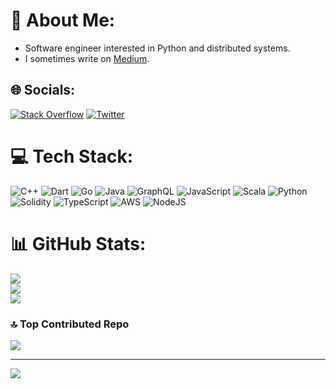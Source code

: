 # 💫 About Me:
- Software engineer interested in Python and distributed systems.
- I sometimes write on [Medium](https://www.medium.com/@jacekduszenko).


## 🌐 Socials:
[![Stack Overflow](https://img.shields.io/badge/-Stackoverflow-FE7A16?logo=stack-overflow&logoColor=white)](https://stackoverflow.com/users/8529649/jacekduszenko ) 
[![Twitter](https://img.shields.io/twitter/follow/JacekDuszenko)](https://x.com/JacekDuszenko)

# 💻 Tech Stack:
![C++](https://img.shields.io/badge/c++-%2300599C.svg?style=for-the-badge&logo=c%2B%2B&logoColor=white) ![Dart](https://img.shields.io/badge/dart-%230175C2.svg?style=for-the-badge&logo=dart&logoColor=white) ![Go](https://img.shields.io/badge/go-%2300ADD8.svg?style=for-the-badge&logo=go&logoColor=white) ![Java](https://img.shields.io/badge/java-%23ED8B00.svg?style=for-the-badge&logo=java&logoColor=white) ![GraphQL](https://img.shields.io/badge/-GraphQL-E10098?style=for-the-badge&logo=graphql&logoColor=white) ![JavaScript](https://img.shields.io/badge/javascript-%23323330.svg?style=for-the-badge&logo=javascript&logoColor=%23F7DF1E) ![Scala](https://img.shields.io/badge/scala-%23DC322F.svg?style=for-the-badge&logo=scala&logoColor=white) ![Python](https://img.shields.io/badge/python-3670A0?style=for-the-badge&logo=python&logoColor=ffdd54) ![Solidity](https://img.shields.io/badge/Solidity-%23363636.svg?style=for-the-badge&logo=solidity&logoColor=white) ![TypeScript](https://img.shields.io/badge/typescript-%23007ACC.svg?style=for-the-badge&logo=typescript&logoColor=white) ![AWS](https://img.shields.io/badge/AWS-%23FF9900.svg?style=for-the-badge&logo=amazon-aws&logoColor=white) ![NodeJS](https://img.shields.io/badge/node.js-6DA55F?style=for-the-badge&logo=node.js&logoColor=white)
# 📊 GitHub Stats:
![](https://github-readme-stats.vercel.app/api?username=JacekDuszenko&theme=dark&hide_border=true&include_all_commits=true&count_private=false)<br/>
![](https://github-readme-streak-stats.herokuapp.com/?user=JacekDuszenko&theme=dark&hide_border=true)<br/>
![](https://github-readme-stats.vercel.app/api/top-langs/?username=JacekDuszenko&theme=dark&hide_border=true&include_all_commits=true&count_private=false&layout=compact)

### 🔝 Top Contributed Repo
![](https://github-contributor-stats.vercel.app/api?username=JacekDuszenko&limit=5&theme=dark&combine_all_yearly_contributions=true)

---
[![](https://visitcount.itsvg.in/api?id=JacekDuszenko&icon=0&color=0)](https://visitcount.itsvg.in)

<!-- Proudly created with GPRM ( https://gprm.itsvg.in ) -->
